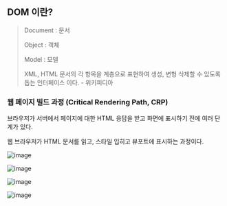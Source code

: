 ## DOM 이란?

> Document : 문서
>
> Object : 객체
>
> Model : 모델
>
> XML, HTML 문서의 각 항목을 계층으로 표현하여 생성, 변형 삭제할 수 있도록 돕는 인터페이스 이다. - 위키피디아



### 웹 페이지 빌드 과정 (Critical Rendering Path, CRP)

브라우저가 서버에서 페이지에 대한 HTML 응답을 받고 화면에 표시하기 전에 여러 단계가 있다. 

웹 브라우저가 HTML 문서를 읽고, 스타일 입히고 뷰포트에 표시하는 과정이다. 



![image](https://user-images.githubusercontent.com/51367622/152680477-fa152984-3103-40b9-8131-07d480b75847.png)

![image](https://user-images.githubusercontent.com/51367622/152680505-c09e05fa-ce63-4afd-ac6f-51f5da68e5f4.png)

![image](https://user-images.githubusercontent.com/51367622/152680525-02e437e9-537a-41c3-b846-ff7a60e61e16.png)

![image](https://user-images.githubusercontent.com/51367622/152680534-b5a785f4-8d13-4564-9d3c-8ec9edc4a0be.png)

